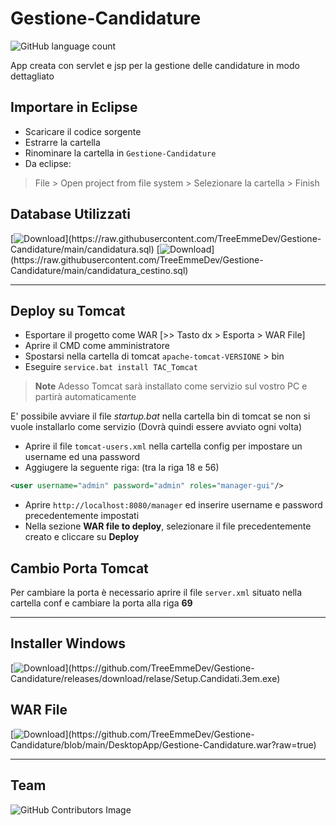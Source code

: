 # Gestione-Candidature

![GitHub language count](https://img.shields.io/github/languages/count/TreeEmmeDev/Gestione-Candidature?color=%23eb5a1c&label=Linguaggi&style=for-the-badge) 

App creata con servlet e jsp per la gestione delle candidature in modo dettagliato

## Importare in Eclipse
- Scaricare il codice sorgente
- Estrarre la cartella
- Rinominare la cartella in `Gestione-Candidature`
- Da eclipse:
> File > Open project from file system > Selezionare la cartella > Finish

## Database Utilizzati
[![Download](https://custom-icon-badges.herokuapp.com/badge/-Download-blue?style=for-the-badge&logo=download&logoColor=white "Download")](https://raw.githubusercontent.com/TreeEmmeDev/Gestione-Candidature/main/candidatura.sql)
[![Download](https://custom-icon-badges.herokuapp.com/badge/-Download-yellow?style=for-the-badge&logo=download&logoColor=white "Download")](https://raw.githubusercontent.com/TreeEmmeDev/Gestione-Candidature/main/candidatura_cestino.sql)

---

## Deploy su Tomcat
- Esportare il progetto come WAR [>> Tasto dx > Esporta > WAR File]
- Aprire il CMD come amministratore
- Spostarsi nella cartella di tomcat `apache-tomcat-VERSIONE` > bin
- Eseguire `service.bat install TAC_Tomcat`

> **Note** Adesso Tomcat sarà installato come servizio sul vostro PC e partirà automaticamente

E' possibile avviare il file *startup.bat* nella cartella bin di tomcat se non si vuole installarlo come servizio (Dovrà quindi essere avviato ogni volta)

- Aprire il file `tomcat-users.xml` nella cartella config per impostare un username ed una password
- Aggiugere la seguente riga: (tra la riga 18 e 56)
```xml
<user username="admin" password="admin" roles="manager-gui"/>
```
- Aprire `http://localhost:8080/manager` ed inserire username e password precedentemente impostati
- Nella sezione **WAR file to deploy**, selezionare il file precedentemente creato e cliccare su **Deploy**

## Cambio Porta Tomcat
Per cambiare la porta è necessario aprire il file `server.xml` situato nella cartella conf e cambiare la porta alla riga **69**

---

## Installer Windows
[![Download](https://custom-icon-badges.herokuapp.com/badge/-Download-red?style=for-the-badge&logo=download&logoColor=white "Download")](https://github.com/TreeEmmeDev/Gestione-Candidature/releases/download/relase/Setup.Candidati.3em.exe)

## WAR File
[![Download](https://custom-icon-badges.herokuapp.com/badge/-Download-green?style=for-the-badge&logo=download&logoColor=white "Download")](https://github.com/TreeEmmeDev/Gestione-Candidature/blob/main/DesktopApp/Gestione-Candidature.war?raw=true)

---
## Team
![GitHub Contributors Image](https://contrib.rocks/image?repo=TreeEmmeDev/Gestione-Candidature)
